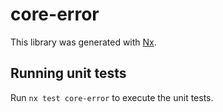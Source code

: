# core-error

This library was generated with [Nx](https://nx.dev).

## Running unit tests

Run `nx test core-error` to execute the unit tests.
